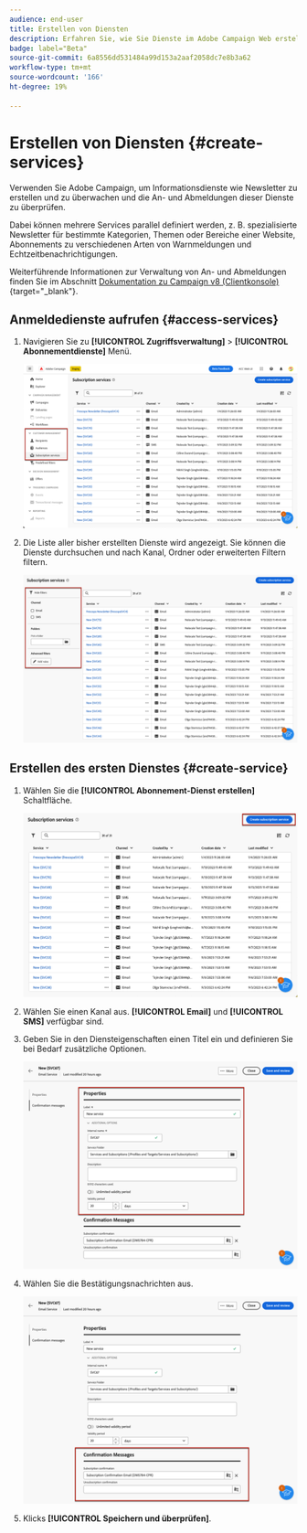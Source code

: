 ```yaml
---
audience: end-user
title: Erstellen von Diensten
description: Erfahren Sie, wie Sie Dienste im Adobe Campaign Web erstellen
badge: label="Beta"
source-git-commit: 6a8556dd531484a99d153a2aaf2058dc7e8b3a62
workflow-type: tm+mt
source-wordcount: '166'
ht-degree: 19%

---
```



# Erstellen von Diensten {#create-services}

Verwenden Sie Adobe Campaign, um Informationsdienste wie Newsletter zu erstellen und zu überwachen und die An- und Abmeldungen dieser Dienste zu überprüfen.

Dabei können mehrere Services parallel definiert werden, z. B. spezialisierte Newsletter für bestimmte Kategorien, Themen oder Bereiche einer Website, Abonnements zu verschiedenen Arten von Warnmeldungen und Echtzeitbenachrichtigungen.

Weiterführende Informationen zur Verwaltung von An- und Abmeldungen finden Sie im Abschnitt [Dokumentation zu Campaign v8 (Clientkonsole)](https://experienceleague.adobe.com/docs/campaign/campaign-v8/audience/subscriptions.html){target="_blank"}.

## Anmeldedienste aufrufen {#access-services}

1. Navigieren Sie zu **[!UICONTROL Zugriffsverwaltung]** > **[!UICONTROL Abonnementdienste]** Menü.

   ![](assets/service-list.png)

1. Die Liste aller bisher erstellten Dienste wird angezeigt. Sie können die Dienste durchsuchen und nach Kanal, Ordner oder erweiterten Filtern filtern.

   ![](assets/service-filters.png)

## Erstellen des ersten Dienstes {#create-service}

1. Wählen Sie die **[!UICONTROL Abonnement-Dienst erstellen]** Schaltfläche.

   ![](assets/service-create-button.png)

1. Wählen Sie einen Kanal aus. **[!UICONTROL Email]** und **[!UICONTROL SMS]** verfügbar sind.

1. Geben Sie in den Diensteigenschaften einen Titel ein und definieren Sie bei Bedarf zusätzliche Optionen.

   ![](assets/service-create-properties.png)

1. Wählen Sie die Bestätigungsnachrichten aus.

   ![](assets/service-create-confirmation-msg.png)

1. Klicks **[!UICONTROL Speichern und überprüfen]**.


